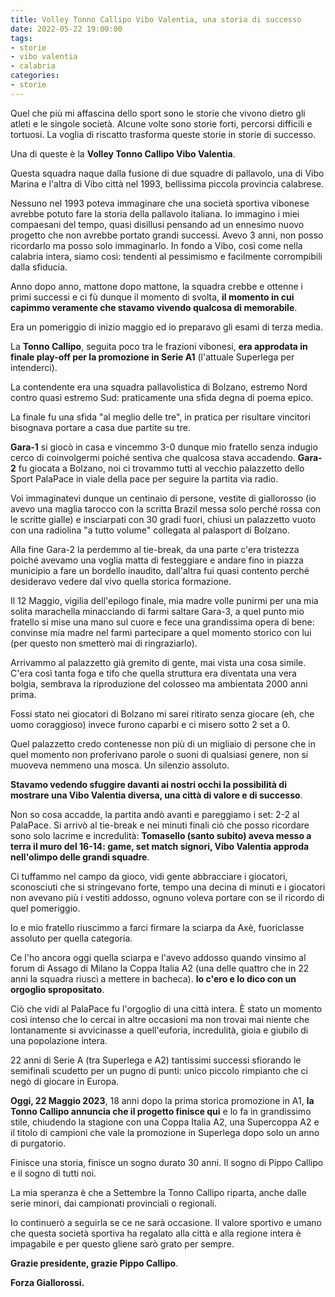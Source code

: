 ```yaml
---
title: Volley Tonno Callipo Vibo Valentia, una storia di successo
date: 2022-05-22 19:00:00
tags:
- storie
- vibo valentia
- calabria
categories:
- storie
---
```


Quel che più mi affascina dello sport sono le storie che vivono dietro gli atleti e le singole società. Alcune volte sono storie forti, percorsi difficili e tortuosi. La voglia di riscatto trasforma queste storie in storie di successo.

Una di queste è la **Volley Tonno Callipo Vibo Valentia**.

Questa squadra naque dalla fusione di due squadre di pallavolo, una di Vibo Marina e l'altra di Vibo città nel 1993, bellissima piccola provincia calabrese.

Nessuno nel 1993 poteva immaginare che una società sportiva vibonese avrebbe potuto fare la storia della pallavolo italiana. Io immagino i miei compaesani del tempo, quasi disillusi pensando ad un ennesimo nuovo progetto che non avrebbe portato grandi successi. Avevo 3 anni, non posso ricordarlo ma posso solo immaginarlo. In fondo a Vibo, così come nella calabria intera, siamo così: tendenti al pessimismo e facilmente corrompibili dalla sfiducia.

Anno dopo anno, mattone dopo mattone, la squadra crebbe e ottenne i primi successi e ci fù dunque il momento di svolta, **il momento in cui capimmo veramente che stavamo vivendo qualcosa di memorabile**.

Era un pomeriggio di inizio maggio ed io preparavo gli esami di terza media. 

La **Tonno Callipo**, seguita poco tra le frazioni vibonesi, **era approdata in finale play-off per la promozione in Serie A1** (l'attuale Superlega per intenderci).

La contendente era una squadra pallavolistica di Bolzano, estremo Nord contro quasi estremo Sud: praticamente una sfida degna di poema epico.

La finale fu una sfida "al meglio delle tre", in pratica per risultare vincitori bisognava portare a casa due partite su tre.

**Gara-1** si giocò in casa e vincemmo 3-0 dunque mio fratello senza indugio cerco di coinvolgermi poiché sentiva che qualcosa stava accadendo. **Gara-2** fu giocata a Bolzano, noi ci trovammo tutti al vecchio palazzetto dello Sport PalaPace in viale della pace per seguire la partita via radio. 

Voi immaginatevi dunque un centinaio di persone, vestite di giallorosso (io avevo una maglia tarocco con la scritta Brazil messa solo perché rossa con le scritte gialle) e insciarpati con 30 gradi fuori, chiusi un palazzetto vuoto con una radiolina "a tutto volume" collegata al palasport di Bolzano.

Alla fine Gara-2 la perdemmo al tie-break, da una parte c'era tristezza poiché avevamo una voglia matta di festeggiare e 
andare fino in piazza municipio a fare un bordello inaudito, dall'altra fui quasi contento perché desideravo vedere dal vivo quella storica formazione.

Il 12 Maggio, vigilia dell'epilogo finale, mia madre volle punirmi per una mia solita marachella minacciando di farmi saltare Gara-3, 
a quel punto mio fratello si mise una mano sul cuore e fece una grandissima opera di bene: convinse mia madre nel farmi partecipare a quel momento storico con lui (per questo non smetterò mai di ringraziarlo).

Arrivammo al palazzetto già gremito di gente, mai vista una cosa simile. C'era così tanta foga e tifo che quella struttura era diventata una vera bolgia, sembrava la riproduzione del colosseo ma ambientata 2000 anni prima.

Fossi stato nei giocatori di Bolzano mi sarei ritirato senza giocare (eh, che uomo coraggioso) invece furono caparbi e ci misero sotto 2 set a 0.

Quel palazzetto credo contenesse non più di un migliaio di persone che in quel momento non proferivano parole o suoni di qualsiasi genere, non si muoveva nemmeno una mosca. Un silenzio assoluto. 

**Stavamo vedendo sfuggire davanti ai nostri occhi la possibilità di mostrare una Vibo Valentia diversa, una città di valore e di successo**.

Non so cosa accadde, la partita andò avanti e pareggiamo i set: 2-2 al PalaPace. Si arrivò al tie-break e nei minuti finali ciò che posso ricordare sono solo lacrime e incredulità: **Tomasello (santo subito) aveva messo a terra il muro del 16-14: game, set match signori, Vibo Valentia approda nell'olimpo delle grandi squadre**.

Ci tuffammo nel campo da gioco, vidi gente abbracciare i giocatori, sconosciuti che si stringevano forte, tempo una decina di minuti e i giocatori non avevano più i vestiti addosso, ognuno voleva portare con se il ricordo di quel pomeriggio.

Io e mio fratello riuscimmo a farci firmare la sciarpa da Axè, fuoriclasse assoluto per quella categoria. 

Ce l'ho ancora oggi quella sciarpa e l'avevo addosso quando vinsimo al forum di Assago di Milano la Coppa Italia A2 (una delle quattro che in 22 anni la squadra riuscì a mettere in bacheca). **Io c'ero e lo dico con un orgoglio spropositato**.

Ciò che vidi al PalaPace fu l'orgoglio di una città intera. È stato un momento così intenso che lo cercai in altre occasioni ma non trovai mai niente che lontanamente si avvicinasse a quell'euforia, incredulità, gioia e giubilo di una popolazione intera.

22 anni di Serie A (tra Superlega e A2) tantissimi successi sfiorando le semifinali scudetto per un pugno di punti: unico piccolo rimpianto che ci negò di giocare in Europa. 

**Oggi, 22 Maggio 2023**, 18 anni dopo la prima storica promozione in A1, **la Tonno Callipo annuncia che il progetto finisce qui** e lo fa in grandissimo stile, chiudendo la stagione con una Coppa Italia A2, una Supercoppa A2 e il titolo di campioni che vale la promozione in Superlega dopo solo un anno di purgatorio.

Finisce una storia, finisce un sogno durato 30 anni. Il sogno di Pippo Callipo e il sogno di tutti noi.

La mia speranza è che a Settembre la Tonno Callipo riparta, anche dalle serie minori, dai campionati provinciali o regionali. 

Io continuerò a seguirla se ce ne sarà occasione. Il valore sportivo e umano che questa società sportiva ha regalato alla città e alla regione intera è impagabile e per questo gliene sarò grato per sempre.

**Grazie presidente, grazie Pippo Callipo**.

**Forza Giallorossi.**